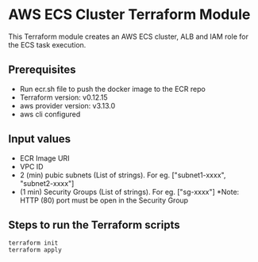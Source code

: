 # AWS ECS Cluster Terraform Module #

This Terraform module creates an AWS ECS cluster, ALB and IAM role for the ECS task execution.


## Prerequisites

* Run ecr.sh file to push the docker image to the ECR repo
* Terraform version: v0.12.15
* aws provider version: v3.13.0
* aws cli configured

## Input values

* ECR Image URI 
* VPC ID
* 2 (min) pubic subnets (List of strings). For eg. ["subnet1-xxxx", "subnet2-xxxx"]
* (1 min) Security Groups (List of strings). For eg. ["sg-xxxx"]
*Note: HTTP (80) port must be open in the Security Group 

## Steps to run the Terraform scripts

```
terraform init
terraform apply

```





